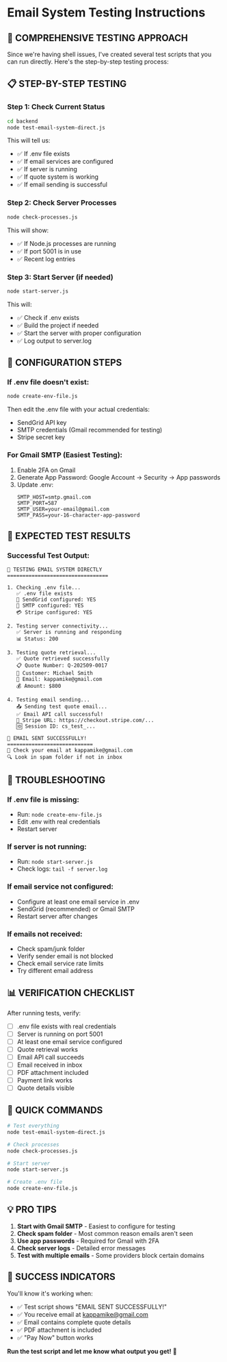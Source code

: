 # Email System Testing Instructions

## 🧪 **COMPREHENSIVE TESTING APPROACH**

Since we're having shell issues, I've created several test scripts that you can run directly. Here's the step-by-step testing process:

## 📋 **STEP-BY-STEP TESTING**

### **Step 1: Check Current Status**
```bash
cd backend
node test-email-system-direct.js
```

This will tell us:
- ✅ If .env file exists
- ✅ If email services are configured
- ✅ If server is running
- ✅ If quote system is working
- ✅ If email sending is successful

### **Step 2: Check Server Processes**
```bash
node check-processes.js
```

This will show:
- ✅ If Node.js processes are running
- ✅ If port 5001 is in use
- ✅ Recent log entries

### **Step 3: Start Server (if needed)**
```bash
node start-server.js
```

This will:
- ✅ Check if .env exists
- ✅ Build the project if needed
- ✅ Start the server with proper configuration
- ✅ Log output to server.log

## 🔧 **CONFIGURATION STEPS**

### **If .env file doesn't exist:**
```bash
node create-env-file.js
```

Then edit the .env file with your actual credentials:
- SendGrid API key
- SMTP credentials (Gmail recommended for testing)
- Stripe secret key

### **For Gmail SMTP (Easiest Testing):**
1. Enable 2FA on Gmail
2. Generate App Password: Google Account → Security → App passwords
3. Update .env:
   ```env
   SMTP_HOST=smtp.gmail.com
   SMTP_PORT=587
   SMTP_USER=your-email@gmail.com
   SMTP_PASS=your-16-character-app-password
   ```

## 🎯 **EXPECTED TEST RESULTS**

### **Successful Test Output:**
```
🧪 TESTING EMAIL SYSTEM DIRECTLY
=================================

1. Checking .env file...
   ✅ .env file exists
   📧 SendGrid configured: YES
   📧 SMTP configured: YES
   💳 Stripe configured: YES

2. Testing server connectivity...
   ✅ Server is running and responding
   📊 Status: 200

3. Testing quote retrieval...
   ✅ Quote retrieved successfully
   📋 Quote Number: Q-202509-0017
   👤 Customer: Michael Smith
   📧 Email: kappamike@gmail.com
   💰 Amount: $800

4. Testing email sending...
   📤 Sending test quote email...
   ✅ Email API call successful!
   🔗 Stripe URL: https://checkout.stripe.com/...
   🆔 Session ID: cs_test_...

🎉 EMAIL SENT SUCCESSFULLY!
============================
📧 Check your email at kappamike@gmail.com
🔍 Look in spam folder if not in inbox
```

## 🚨 **TROUBLESHOOTING**

### **If .env file is missing:**
- Run: `node create-env-file.js`
- Edit .env with real credentials
- Restart server

### **If server is not running:**
- Run: `node start-server.js`
- Check logs: `tail -f server.log`

### **If email service not configured:**
- Configure at least one email service in .env
- SendGrid (recommended) or Gmail SMTP
- Restart server after changes

### **If emails not received:**
- Check spam/junk folder
- Verify sender email is not blocked
- Check email service rate limits
- Try different email address

## 📊 **VERIFICATION CHECKLIST**

After running tests, verify:

- [ ] .env file exists with real credentials
- [ ] Server is running on port 5001
- [ ] At least one email service configured
- [ ] Quote retrieval works
- [ ] Email API call succeeds
- [ ] Email received in inbox
- [ ] PDF attachment included
- [ ] Payment link works
- [ ] Quote details visible

## 🚀 **QUICK COMMANDS**

```bash
# Test everything
node test-email-system-direct.js

# Check processes
node check-processes.js

# Start server
node start-server.js

# Create .env file
node create-env-file.js
```

## 💡 **PRO TIPS**

1. **Start with Gmail SMTP** - Easiest to configure for testing
2. **Check spam folder** - Most common reason emails aren't seen
3. **Use app passwords** - Required for Gmail with 2FA
4. **Check server logs** - Detailed error messages
5. **Test with multiple emails** - Some providers block certain domains

## 🎉 **SUCCESS INDICATORS**

You'll know it's working when:
- ✅ Test script shows "EMAIL SENT SUCCESSFULLY!"
- ✅ You receive email at kappamike@gmail.com
- ✅ Email contains complete quote details
- ✅ PDF attachment is included
- ✅ "Pay Now" button works

**Run the test script and let me know what output you get!** 🧪